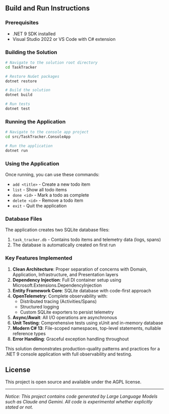 ## Build and Run Instructions

### Prerequisites
- .NET 9 SDK installed
- Visual Studio 2022 or VS Code with C# extension

### Building the Solution

```bash
# Navigate to the solution root directory
cd TaskTracker

# Restore NuGet packages
dotnet restore

# Build the solution
dotnet build

# Run tests
dotnet test
```

### Running the Application

```bash
# Navigate to the console app project
cd src/TaskTracker.ConsoleApp

# Run the application
dotnet run
```

### Using the Application

Once running, you can use these commands:
- `add <title>` - Create a new todo item
- `list` - Show all todo items
- `done <id>` - Mark a todo as complete
- `delete <id>` - Remove a todo item
- `exit` - Quit the application

### Database Files

The application creates two SQLite database files:
1. `task_tracker.db` - Contains todo items and telemetry data (logs, spans)
2. The database is automatically created on first run

### Key Features Implemented

1. **Clean Architecture**: Proper separation of concerns with Domain, Application, Infrastructure, and Presentation layers
2. **Dependency Injection**: Full DI container setup using Microsoft.Extensions.DependencyInjection
3. **Entity Framework Core**: SQLite database with code-first approach
4. **OpenTelemetry**: Complete observability with:
   - Distributed tracing (Activities/Spans)
   - Structured logging
   - Custom SQLite exporters to persist telemetry
5. **Async/Await**: All I/O operations are asynchronous
6. **Unit Testing**: Comprehensive tests using xUnit and in-memory database
7. **Modern C# 13**: File-scoped namespaces, top-level statements, nullable reference types
8. **Error Handling**: Graceful exception handling throughout

This solution demonstrates production-quality patterns and practices for a .NET 9 console application with full observability and testing.


## License
This project is open source and available under the AGPL license.

---
*Notice: This project contains code generated by Large Language Models such as Claude and Gemini. All code is experimental whether explicitly stated or not.*

